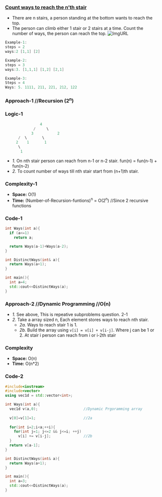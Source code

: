 ### [Count ways to reach the n’th stair](https://www.geeksforgeeks.org/count-ways-reach-nth-stair/)
- There are n stairs, a person standing at the bottom wants to reach the top. 
- The person can climb either 1 stair or 2 stairs at a time. Count the number of ways, the person can reach the top.
![ImgURL](https://media.geeksforgeeks.org/wp-content/uploads/nth-stair.png)
```c
Example-1:
steps = 2
ways:2 [1,1] [2]

Example-2:
steps = 3
ways:3. [1,1,1] [1,2] [2,1] 

Example-3:
Steps = 4
Ways: 5. 1111, 211, 221, 212, 122
```

### Approach-1  //Recursion   (2<sup>n</sup>)
### Logic-1
```c
			  	4
			 /	   \
			3	    	2
	  /  \	     \
	 2    1    	  1
	  \
	   1
```
- *1.* On nth stair person can reach from n-1 or n-2 stair. fun(n) = fun(n-1) + fun(n-2)
- *2.* To count number of ways till nth stair start from (n+1)th stair.
### Complexity-1
  - **Space:** O(1)
  - **Time:** (Number-of-Recursion-funtions)<sup>n</sup>  =  O(2<sup>n</sup>)    //Since 2 recursive functions
### Code-1
```c++
int Ways(int a){
  if (a<=1)
    return a;

  return Ways(a-1)+Ways(a-2);
}

int DistinctWays(int& a){
  return Ways(a+1);
}

int main(){
  int a=4;
  std::cout<<DistinctWays(a);
}
```

### Approach-2  //Dynamic Programming   //O(n)
- *1.* See above, This is repeative subproblems question.  2-1
- *2.* Take a array sized n, Each element stores ways to reach nth stair.
  - *2a.* Ways to reach stair 1 is 1.
  - *2b.* Build the array using `v[i] = v[i] + v[i-j]`. Where j can be 1 or 2. At stair i person can reach from i or i-2th stair
### Complexity
  - **Space:** O(n)
  - **Time:** O(n*2)
### Code-2
```c++
#include<iostream>
#include<vector>
using vec1d = std::vector<int>;

int Ways(int a){
  vec1d v(a,0);                     //Dynamic Prgoramming array
  
  v[0]=v[1]=1;                      //2a
  
  for(int i=2;i<a;++i){
    for(int j=1; j<=2 && j<=i; ++j)
      v[i] += v[i-j];               //2b
  }
  return v[a-1];
}

int DistinctWays(int& a){
  return Ways(a+1);
}

int main(){
  int a=3;
  std::cout<<DistinctWays(a);
}
```
